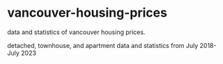# vancouver-housing-prices
data and statistics of vancouver housing prices.

detached, townhouse, and apartment data and statistics from July 2018-July 2023

